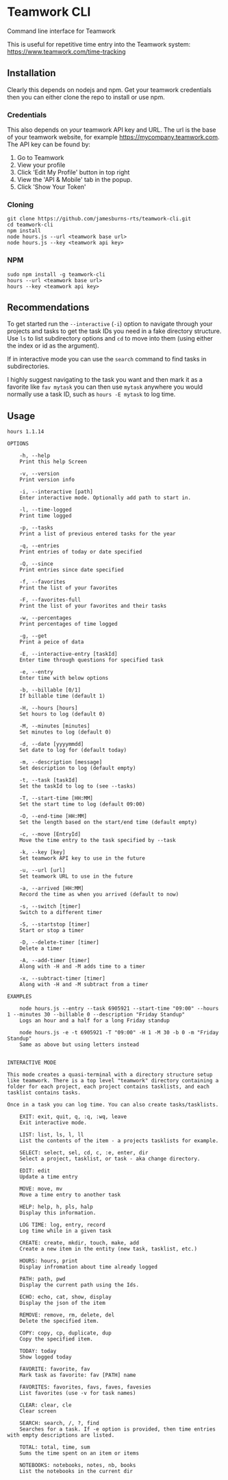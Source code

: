 # Teamwork CLI
Command line interface for Teamwork

This is useful for repetitive time entry into the Teamwork system: https://www.teamwork.com/time-tracking 

## Installation

Clearly this depends on nodejs and npm. Get your teamwork credentials then you can either clone the repo to install or use npm.


### Credentials
This also depends on _your_ teamwork API key and URL. The url is the base of your teamwork
website, for example https://mycompany.teamwork.com. The API key can be found by:

1. Go to Teamwork
2. View your profile
3. Click 'Edit My Profile' button in top right
4. View the 'API & Mobile' tab in the popup.
5. Click 'Show Your Token'

### Cloning

```
git clone https://github.com/jamesburns-rts/teamwork-cli.git
cd teamwork-cli
npm install
node hours.js --url <teamwork base url>
node hours.js --key <teamwork api key>
```

### NPM
```
sudo npm install -g teamwork-cli
hours --url <teamwork base url>
hours --key <teamwork api key>
```

## Recommendations

To get started run the `--interactive` (`-i`) option to navigate through your projects and tasks 
to get the task IDs you need in a fake directory structure. Use `ls` to list subdirectory options
and `cd` to move into them (using either the index or id as the argument).

If in interactive mode you can use the `search` command to find tasks in subdirectories. 

I highly suggest navigating to the task you want and then mark it as a favorite
like `fav mytask` you can then use `mytask` anywhere you would normally use 
a task ID, such as `hours -E mytask` to log time.

## Usage

```
hours 1.1.14

OPTIONS

	-h, --help 
	Print this help Screen

	-v, --version 
	Print version info

	-i, --interactive [path]
	Enter interactive mode. Optionally add path to start in.

	-l, --time-logged 
	Print time logged

	-p, --tasks 
	Print a list of previous entered tasks for the year

	-q, --entries 
	Print entries of today or date specified

	-Q, --since 
	Print entries since date specified

	-f, --favorites 
	Print the list of your favorites

	-F, --favorites-full 
	Print the list of your favorites and their tasks

	-w, --percentages 
	Print percentages of time logged

	-g, --get 
	Print a peice of data

	-E, --interactive-entry [taskId]
	Enter time through questions for specified task

	-e, --entry 
	Enter time with below options

	-b, --billable [0/1]
	If billable time (default 1)

	-H, --hours [hours]
	Set hours to log (default 0)

	-M, --minutes [minutes]
	Set minutes to log (default 0)

	-d, --date [yyyymmdd]
	Set date to log for (default today)

	-m, --description [message]
	Set description to log (default empty)

	-t, --task [taskId]
	Set the taskId to log to (see --tasks)

	-T, --start-time [HH:MM]
	Set the start time to log (default 09:00)

	-O, --end-time [HH:MM]
	Set the length based on the start/end time (default empty)

	-c, --move [EntryId]
	Move the time entry to the task specified by --task

	-k, --key [key]
	Set teamwork API key to use in the future

	-u, --url [url]
	Set teamwork URL to use in the future

	-a, --arrived [HH:MM]
	Record the time as when you arrived (default to now)

	-s, --switch [timer]
	Switch to a different timer

	-S, --startstop [timer]
	Start or stop a timer

	-D, --delete-timer [timer]
	Delete a timer

	-A, --add-timer [timer]
	Along with -H and -M adds time to a timer

	-x, --subtract-timer [timer]
	Along with -H and -M subtract from a timer

EXAMPLES

    node hours.js --entry --task 6905921 --start-time "09:00" --hours 1 --minutes 30 --billable 0 --description "Friday Standup"
    Logs an hour and a half for a long Friday standup

    node hours.js -e -t 6905921 -T "09:00" -H 1 -M 30 -b 0 -m "Friday Standup"
    Same as above but using letters instead
        

INTERACTIVE MODE

This mode creates a quasi-terminal with a directory structure setup like teamwork. There is a top level "teamwork" directory containing a folder for each project, each project contains tasklists, and each tasklist contains tasks.

Once in a task you can log time. You can also create tasks/tasklists.

    EXIT: exit, quit, q, :q, :wq, leave
    Exit interactive mode.

    LIST: list, ls, l, ll
    List the contents of the item - a projects tasklists for example.

    SELECT: select, sel, cd, c, :e, enter, dir
    Select a project, tasklist, or task - aka change directory.

    EDIT: edit
    Update a time entry

    MOVE: move, mv
    Move a time entry to another task

    HELP: help, h, pls, halp
    Display this information.

    LOG TIME: log, entry, record
    Log time while in a given task

    CREATE: create, mkdir, touch, make, add
    Create a new item in the entity (new task, tasklist, etc.)

    HOURS: hours, print
    Display infromation about time already logged

    PATH: path, pwd
    Display the current path using the Ids.

    ECHO: echo, cat, show, display
    Display the json of the item

    REMOVE: remove, rm, delete, del
    Delete the specified item.

    COPY: copy, cp, duplicate, dup
    Copy the specified item.

    TODAY: today
    Show logged today

    FAVORITE: favorite, fav
    Mark task as favorite: fav [PATH] name

    FAVORITES: favorites, favs, faves, favesies
    List favorites (use -v for task names)

    CLEAR: clear, cle
    Clear screen

    SEARCH: search, /, ?, find
    Searches for a task. If -e option is provided, then time entries with empty descriptions are listed.

    TOTAL: total, time, sum
    Sums the time spent on an item or items

    NOTEBOOKS: notebooks, notes, nb, books
    List the notebooks in the current dir
```

